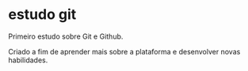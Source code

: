# estudo git
 Primeiro estudo sobre Git e Github.

 Criado a fim de aprender mais sobre a plataforma e desenvolver novas habilidades.
